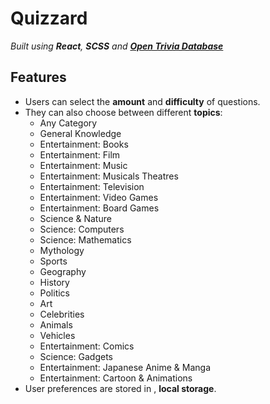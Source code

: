 # Quizzard
_Built using **React**, **SCSS** and **[Open Trivia Database](https://opentdb.com/)**_

## Features
* Users can select the **amount** and **difficulty** of questions.
* They can also choose between different **topics**:
  * Any Category
  * General Knowledge
  * Entertainment: Books
  * Entertainment: Film
  * Entertainment: Music
  * Entertainment: Musicals  Theatres
  * Entertainment: Television
  * Entertainment: Video Games
  * Entertainment: Board Games
  * Science &amp; Nature
  * Science: Computers
  * Science: Mathematics
  * Mythology
  * Sports
  * Geography
  * History
  * Politics
  * Art
  * Celebrities
  * Animals
  * Vehicles
  * Entertainment: Comics
  * Science: Gadgets
  * Entertainment: Japanese Anime &amp; Manga
  * Entertainment: Cartoon &amp; Animations
* User preferences are stored in , **local storage**.